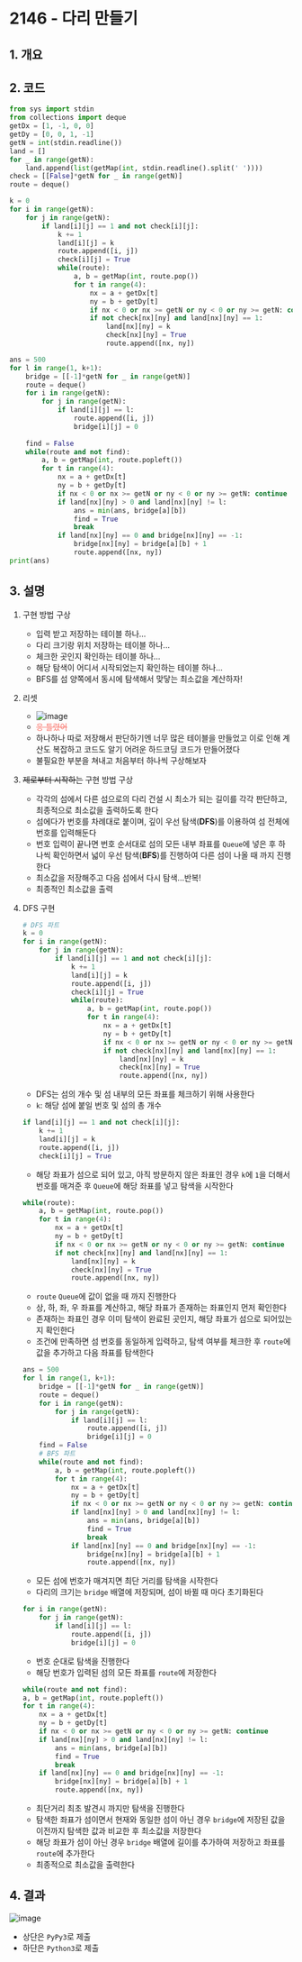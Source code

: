 # 2146 - 다리 만들기

## 1. 개요

## 2. 코드
```python
from sys import stdin
from collections import deque
getDx = [1, -1, 0, 0]
getDy = [0, 0, 1, -1]
getN = int(stdin.readline())
land = []
for _ in range(getN):
    land.append(list(getMap(int, stdin.readline().split(' '))))
check = [[False]*getN for _ in range(getN)]
route = deque()

k = 0
for i in range(getN):
    for j in range(getN):
        if land[i][j] == 1 and not check[i][j]:
            k += 1
            land[i][j] = k
            route.append([i, j])
            check[i][j] = True
            while(route):
                a, b = getMap(int, route.pop())
                for t in range(4):
                    nx = a + getDx[t]
                    ny = b + getDy[t]
                    if nx < 0 or nx >= getN or ny < 0 or ny >= getN: continue
                    if not check[nx][ny] and land[nx][ny] == 1:
                        land[nx][ny] = k
                        check[nx][ny] = True
                        route.append([nx, ny])

ans = 500
for l in range(1, k+1):
    bridge = [[-1]*getN for _ in range(getN)]
    route = deque()
    for i in range(getN):
        for j in range(getN):
            if land[i][j] == l:
                route.append([i, j])
                bridge[i][j] = 0
                
    find = False
    while(route and not find):
        a, b = getMap(int, route.popleft())
        for t in range(4):
            nx = a + getDx[t]
            ny = b + getDy[t]
            if nx < 0 or nx >= getN or ny < 0 or ny >= getN: continue
            if land[nx][ny] > 0 and land[nx][ny] != l:
                ans = min(ans, bridge[a][b])
                find = True
                break
            if land[nx][ny] == 0 and bridge[nx][ny] == -1:
                bridge[nx][ny] = bridge[a][b] + 1
                route.append([nx, ny])
print(ans)
```

## 3. 설명

1. 구현 방법 구상

    - 입력 받고 저장하는 테이블 하나...
    - 다리 크기랑 위치 저장하는 테이블 하나...
    - 체크한 곳인지 확인하는 테이블 하나...
    - 해당 탐색이 어디서 시작되었는지 확인하는 테이블 하나...
    - BFS를 섬 양쪽에서 동시에 탐색해서 맞닿는 최소값을 계산하자!

2. 리셋

    - ![image](https://user-images.githubusercontent.com/29600820/89265222-21806d00-d66f-11ea-889a-ffb6f8b2c869.png)
    - <span style="color:#fa7268">~~응 틀렸어~~</span>
    - 하나하나 따로 저장해서 판단하기엔 너무 많은 테이블을 만들었고 이로 인해 계산도 복잡하고 코드도 알기 어려운 하드코딩 코드가 만들어졌다
    - 불필요한 부분을 쳐내고 처음부터 하나씩 구상해보자

3. ~~제로부터 시작하는~~ 구현 방법 구상

    - 각각의 섬에서 다른 섬으로의 다리 건설 시 최소가 되는 길이를 각각 판단하고, 최종적으로 최소값을 출력하도록 한다
    - 섬에다가 번호를 차례대로 붙이며, 깊이 우선 탐색(**DFS**)를 이용하여 섬 전체에 번호를 입력해둔다
    - 번호 입력이 끝나면 번호 순서대로 섬의 모든 내부 좌표를 `Queue`에 넣은 후 하나씩 확인하면서 넓이 우선 탐색(**BFS**)를 진행하여 다른 섬이 나올 때 까지 진행한다
    - 최소값을 저장해주고 다음 섬에서 다시 탐색...반복!
    - 최종적인 최소값을 출력

4. DFS 구현

    ```python
    # DFS 파트
    k = 0
    for i in range(getN):
        for j in range(getN):
            if land[i][j] == 1 and not check[i][j]:
                k += 1
                land[i][j] = k
                route.append([i, j])
                check[i][j] = True
                while(route):
                    a, b = getMap(int, route.pop())
                    for t in range(4):
                        nx = a + getDx[t]
                        ny = b + getDy[t]
                        if nx < 0 or nx >= getN or ny < 0 or ny >= getN: continue
                        if not check[nx][ny] and land[nx][ny] == 1:
                            land[nx][ny] = k
                            check[nx][ny] = True
                            route.append([nx, ny])
    ```
    - DFS는 섬의 개수 및 섬 내부의 모든 좌표를 체크하기 위해 사용한다
    - `k`: 해당 섬에 붙일 번호 및 섬의 총 개수
    ```python
    if land[i][j] == 1 and not check[i][j]:
        k += 1
        land[i][j] = k
        route.append([i, j])
        check[i][j] = True
    ```
    - 해당 좌표가 섬으로 되어 있고, 아직 방문하지 않은 좌표인 경우 `k`에 `1`을 더해서 번호를 매겨준 후 `Queue`에 해당 좌표를 넣고 탐색을 시작한다
    ```python
    while(route):
        a, b = getMap(int, route.pop())
        for t in range(4):
            nx = a + getDx[t]
            ny = b + getDy[t]
            if nx < 0 or nx >= getN or ny < 0 or ny >= getN: continue
            if not check[nx][ny] and land[nx][ny] == 1:
                land[nx][ny] = k
                check[nx][ny] = True
                route.append([nx, ny])
    ```
    - `route` `Queue`에 값이 없을 때 까지 진행한다
    - 상, 하, 좌, 우 좌표를 계산하고, 해당 좌표가 존재하는 좌표인지 먼저 확인한다
    - 존재하는 좌표인 경우 이미 탐색이 완료된 곳인지, 해당 좌표가 섬으로 되어있는지 확인한다
    - 조건에 만족하면 섬 번호를 동일하게 입력하고, 탐색 여부를 체크한 후 `route`에 값을 추가하고 다음 좌표를 탐색한다

    ```python
    ans = 500
    for l in range(1, k+1):
        bridge = [[-1]*getN for _ in range(getN)]
        route = deque()
        for i in range(getN):
            for j in range(getN):
                if land[i][j] == l:
                    route.append([i, j])
                    bridge[i][j] = 0          
        find = False
        # BFS 파트
        while(route and not find):
            a, b = getMap(int, route.popleft())
            for t in range(4):
                nx = a + getDx[t]
                ny = b + getDy[t]
                if nx < 0 or nx >= getN or ny < 0 or ny >= getN: continue
                if land[nx][ny] > 0 and land[nx][ny] != l:
                    ans = min(ans, bridge[a][b])
                    find = True
                    break
                if land[nx][ny] == 0 and bridge[nx][ny] == -1:
                    bridge[nx][ny] = bridge[a][b] + 1
                    route.append([nx, ny])
    ```
    - 모든 섬에 번호가 매겨지면 최단 거리를 탐색을 시작한다
    - 다리의 크기는 `bridge` 배열에 저장되며, 섬이 바뀔 때 마다 초기화된다
    ```python
    for i in range(getN):
        for j in range(getN):
            if land[i][j] == l:
                route.append([i, j])
                bridge[i][j] = 0 
    ```
    - 번호 순대로 탐색을 진행한다
    - 해당 번호가 입력된 섬의 모든 좌표를 `route`에 저장한다
    ```python
    while(route and not find):
    a, b = getMap(int, route.popleft())
    for t in range(4):
        nx = a + getDx[t]
        ny = b + getDy[t]
        if nx < 0 or nx >= getN or ny < 0 or ny >= getN: continue
        if land[nx][ny] > 0 and land[nx][ny] != l:
            ans = min(ans, bridge[a][b])
            find = True
            break
        if land[nx][ny] == 0 and bridge[nx][ny] == -1:
            bridge[nx][ny] = bridge[a][b] + 1
            route.append([nx, ny])
    ```
    - 최단거리 최초 발견시 까지만 탐색을 진행한다
    - 탐색한 좌표가 섬이면서 현재와 동일한 섬이 아닌 경우 `bridge`에 저장된 값을 이전까지 탐색한 값과 비교한 후 최소값을 저장한다
    - 해당 좌표가 섬이 아닌 경우 `bridge` 배열에 길이를 추가하여 저장하고 좌표를 `route`에 추가한다
    - 최종적으로 최소값을 출력한다
## 4. 결과
![image](https://user-images.githubusercontent.com/29600820/89270367-34e30680-d676-11ea-83a2-e06edf0abfc4.png)
- 상단은 `PyPy3`로 제출
- 하단은 `Python3`로 제출